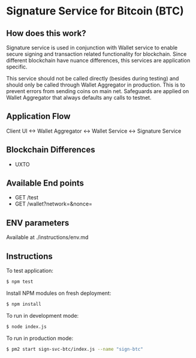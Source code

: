 Signature Service for Bitcoin (BTC)
=====================================

<URL>

How does this work?
----------------

Signature service is used in conjunction with Wallet service to enable secure signing and transaction related functionality for blockchain. Since different blockchain have nuance differences, this services are application specific.

This service should not be called directly (besides during testing) and should only be called through Wallet Aggregator in production. This is to  prevent errors from sending coins on main net. Safeguards are applied on Wallet Aggregator that always defaults any calls to testnet.

Application Flow
-------

Client UI <-> Wallet Aggregator <-> Wallet Service <-> Signature Service

Blockchain Differences
-------

- UXTO

Available End points
-------
- GET /test
- GET /wallet?network=<network>&nonce=<nonce>

ENV parameters
-------
Available at ./instructions/env.md

## Instructions

To test application:

```bash
$ npm test
```

Install NPM modules on fresh deployment:

```bash
$ npm install
```

To run in development mode:

```bash
$ node index.js
```

To run in production mode:

```bash
$ pm2 start sign-svc-btc/index.js --name "sign-btc"
```
